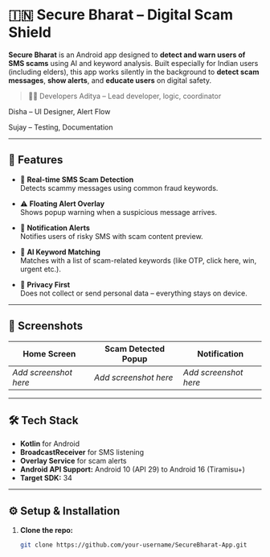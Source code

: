 # 🇮🇳 Secure Bharat – Digital Scam Shield

**Secure Bharat** is an Android app designed to **detect and warn users of SMS scams** using AI and keyword analysis. Built especially for Indian users (including elders), this app works silently in the background to **detect scam messages**, **show alerts**, and **educate users** on digital safety.

> 👨‍💻 Developers
Aditya – Lead developer, logic, coordinator

Disha – UI Designer, Alert Flow

Sujay – Testing, Documentation

---

## 📱 Features

- 📩 **Real-time SMS Scam Detection**  
  Detects scammy messages using common fraud keywords.

- ⚠️ **Floating Alert Overlay**  
  Shows popup warning when a suspicious message arrives.

- 🔔 **Notification Alerts**  
  Notifies users of risky SMS with scam content preview.

- 🧠 **AI Keyword Matching**  
  Matches with a list of scam-related keywords (like OTP, click here, win, urgent etc.).

- 🔐 **Privacy First**  
  Does not collect or send personal data – everything stays on device.

---

## 📸 Screenshots

| Home Screen | Scam Detected Popup | Notification |
|-------------|---------------------|--------------|
| *Add screenshot here* | *Add screenshot here* | *Add screenshot here* |

---

## 🛠 Tech Stack

- **Kotlin** for Android
- **BroadcastReceiver** for SMS listening
- **Overlay Service** for scam alerts
- **Android API Support:**  Android 10 (API 29) to Android 16 (Tiramisu+)
- **Target SDK:** 34

---

## ⚙️ Setup & Installation

1. **Clone the repo:**
   ```bash
   git clone https://github.com/your-username/SecureBharat-App.git
